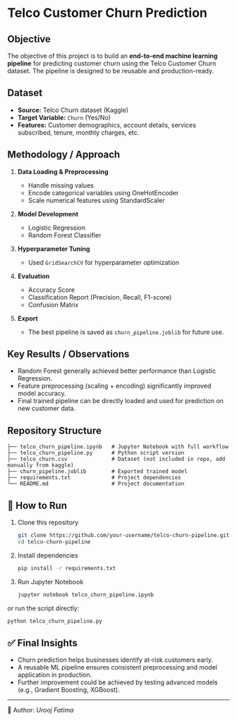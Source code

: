 # Telco Customer Churn Prediction

##  Objective
The objective of this project is to build an **end-to-end machine learning pipeline** for predicting customer churn using the Telco Customer Churn dataset. The pipeline is designed to be reusable and production-ready.

##  Dataset
- **Source:** Telco Churn dataset (Kaggle)
- **Target Variable:** `Churn` (Yes/No)
- **Features:** Customer demographics, account details, services subscribed, tenure, monthly charges, etc.

##  Methodology / Approach
1. **Data Loading & Preprocessing**
   - Handle missing values
   - Encode categorical variables using OneHotEncoder
   - Scale numerical features using StandardScaler

2. **Model Development**
   - Logistic Regression
   - Random Forest Classifier

3. **Hyperparameter Tuning**
   - Used `GridSearchCV` for hyperparameter optimization

4. **Evaluation**
   - Accuracy Score
   - Classification Report (Precision, Recall, F1-score)
   - Confusion Matrix

5. **Export**
   - The best pipeline is saved as `churn_pipeline.joblib` for future use.

##  Key Results / Observations
- Random Forest generally achieved better performance than Logistic Regression.
- Feature preprocessing (scaling + encoding) significantly improved model accuracy.
- Final trained pipeline can be directly loaded and used for prediction on new customer data.

##  Repository Structure
```
├── telco_churn_pipeline.ipynb   # Jupyter Notebook with full workflow
├── telco_churn_pipeline.py      # Python script version
├── telco_churn.csv              # Dataset (not included in repo, add manually from kaggle)
├── churn_pipeline.joblib        # Exported trained model
├── requirements.txt             # Project dependencies
└── README.md                    # Project documentation
```

## 🚀 How to Run
1. Clone this repository  
   ```bash
   git clone https://github.com/your-username/telco-churn-pipeline.git
   cd telco-churn-pipeline
   ```

2. Install dependencies  
   ```bash
   pip install -r requirements.txt
   ```

3. Run Jupyter Notebook  
   ```bash
   jupyter notebook telco_churn_pipeline.ipynb
   ```

or run the script directly:  
   ```bash
   python telco_churn_pipeline.py
   ```

## ✅ Final Insights
- Churn prediction helps businesses identify at-risk customers early.  
- A reusable ML pipeline ensures consistent preprocessing and model application in production.  
- Further improvement could be achieved by testing advanced models (e.g., Gradient Boosting, XGBoost).  

---
🔹 Author: *Urooj Fatima*  
